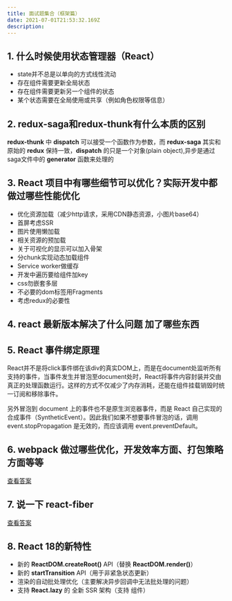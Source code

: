```yaml
---
title: 面试题集合（框架篇）
date: 2021-07-01T21:53:32.169Z
description: 
---
```


## 1. 什么时候使用状态管理器（React）

- state并不总是以单向的方式线性流动
- 存在组件需要更新全局状态
- 存在组件需要更新另一个组件的状态
- 某个状态需要在全局使用或共享（例如角色权限等信息）

## 2. redux-saga和redux-thunk有什么本质的区别

**redux-thunk** 中 **dispatch** 可以接受一个函数作为参数，而 **redux-saga** 其实和原始的 **redux** 保持一致，**dispatch** 的只是一个对象(plain object),异步是通过saga文件中的 **generator** 函数来处理的

## 3. React 项目中有哪些细节可以优化？实际开发中都做过哪些性能优化
   
- 优化资源加载（减少http请求，采用CDN静态资源，小图片base64）
- 首屏考虑SSR
- 图片使用懒加载
- 相关资源的预加载
- 关于可视化的显示可以加入骨架
- 分chunk实现动态加载组件
- Service worker做缓存
- 开发中遍历要给组件加key
- css勿嵌套多层
- 不必要的dom标签用Fragments
- 考虑redux的必要性
  
## 4. react 最新版本解决了什么问题 加了哪些东西
## 5. React 事件绑定原理
   
React并不是将click事件绑在该div的真实DOM上，而是在document处监听所有支持的事件，当事件发生并冒泡至document处时，React将事件内容封装并交由真正的处理函数运行。这样的方式不仅减少了内存消耗，还能在组件挂载销毁时统一订阅和移除事件。

另外冒泡到 document 上的事件也不是原生浏览器事件，而是 React 自己实现的合成事件（SyntheticEvent）。因此我们如果不想要事件冒泡的话，调用 event.stopPropagation 是无效的，而应该调用 event.preventDefault。

## 6. webpack 做过哪些优化，开发效率方面、打包策略方面等等
   
   [查看答案](https://github.com/lgwebdream/FE-Interview/issues/25)

## 7. 说一下 react-fiber
   [查看答案](https://github.com/lgwebdream/FE-Interview/issues/33)

## 8. React 18的新特性

- 新的 **ReactDOM.createRoot()** API（替换 **ReactDOM.render()**）
- 新的 **startTransition** API（用于非紧急状态更新）
- 渲染的自动批处理优化（主要解决异步回调中无法批处理的问题）
- 支持 **React.lazy** 的 全新 SSR 架构（支持 **<Suspense>** 组件）